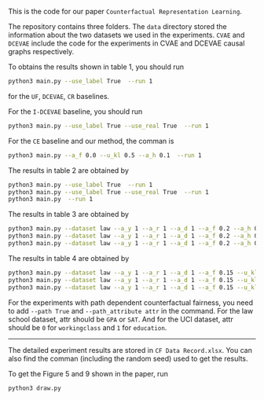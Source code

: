 This is the code for our paper ```Counterfactual Representation Learning```.

The repository contains three folders. The ```data``` directory stored the information about the two datasets we used in the experiments. ```CVAE``` and ```DCEVAE``` include the code for the experiments in CVAE and DCEVAE causal graphs respectively.

To obtains the results shown in table 1, you should run

```sh
python3 main.py --use_label True  --run 1
```
for the ```UF```, ```DCEVAE```, ```CR``` baselines. 

For the ```I-DCEVAE``` baseline, you should run
```sh
python3 main.py --use_label True --use_real True  --run 1
```

For the ```CE``` baseline and our method, the comman is
```sh
python3 main.py --a_f 0.0 --u_kl 0.5 --a_h 0.1  --run 1
```

The results in table 2 are obtained by
```sh
python3 main.py --use_label True  --run 1
python3 main.py --use_label True --use_real True  --run 1
python3 main.py  --run 1
```

The results in table 3 are obtained by
```sh
python3 main.py --dataset law --a_y 1 --a_r 1 --a_d 1 --a_f 0.2 --a_h 0.4 --u_kl 1 --n_epochs 2000 --lr 1e-3 --use_label True --normalize True --run 1
python3 main.py --dataset law --a_y 1 --a_r 1 --a_d 1 --a_f 0.2 --a_h 0.4 --u_kl 1 --n_epochs 2000 --lr 1e-3 --use_label True --use_real True --normalize True --run 1
python3 main.py --dataset law --a_y 1 --a_r 1 --a_d 1 --a_f 0.2 --a_h 0.4 --u_kl 1 --n_epochs 2000 --lr 1e-3 --normalize True --run 1
```

The results in table 4 are obtained by
```sh
python3 main.py --dataset law --a_y 1 --a_r 1 --a_d 1 --a_f 0.15 --u_kl 1  --n_epochs 2000 --lr 1e-3 --use_label True --normalize True --run 1
python3 main.py --dataset law --a_y 1 --a_r 1 --a_d 1 --a_f 0.15 --u_kl 1  --n_epochs 2000 --lr 1e-3 --use_label True --normalize True --use_real True --run 1
python3 main.py --dataset law --a_y 1 --a_r 1 --a_d 1 --a_f 0.15 --u_kl 1 --n_epochs 2000 --lr 1e-3 --normalize True --run 1
```

For the experiments with path dependent counterfactual fairness, you need to add ```--path True``` and ```--path_attribute attr``` in the command. For the law school dataset, attr should be ```GPA``` or ```SAT```. And for the UCI dataset, attr should be ```0``` for ```workingclass``` and ```1``` for ```education```.

******************************************************************************
The detailed experiment results are stored in ```CF Data Record.xlsx```. You can also find the comman (including the random seed) used to get the results.

To get the Figure 5 and 9 shown in the paper, run
```sh
python3 draw.py
```
